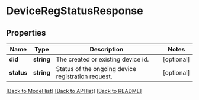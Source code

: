 # DeviceRegStatusResponse

## Properties
Name | Type | Description | Notes
------------ | ------------- | ------------- | -------------
**did** | **string** | The created or existing device id. | [optional] 
**status** | **string** | Status of the ongoing device registration request. | [optional] 

[[Back to Model list]](../README.md#documentation-for-models) [[Back to API list]](../README.md#documentation-for-api-endpoints) [[Back to README]](../README.md)



